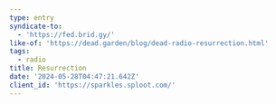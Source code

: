 ```yaml
---
type: entry
syndicate-to:
  - 'https://fed.brid.gy/'
like-of: 'https://dead.garden/blog/dead-radio-resurrection.html'
tags:
  - radio
title: Resurrection
date: '2024-05-28T04:47:21.642Z'
client_id: 'https://sparkles.sploot.com/'
---
```



